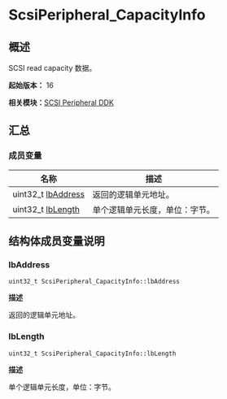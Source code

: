 # ScsiPeripheral_CapacityInfo


## 概述

SCSI read capacity 数据。

**起始版本：** 16

**相关模块：**[SCSI Peripheral DDK](_s_c_s_i.md)


## 汇总


### 成员变量

| 名称 | 描述 | 
| -------- | -------- |
| uint32_t [lbAddress](#lbaddress) | 返回的逻辑单元地址。 | 
| uint32_t [lbLength](#lblength) | 单个逻辑单元长度，单位：字节。 | 


## 结构体成员变量说明


### lbAddress

```
uint32_t ScsiPeripheral_CapacityInfo::lbAddress
```

**描述**

返回的逻辑单元地址。


### lbLength

```
uint32_t ScsiPeripheral_CapacityInfo::lbLength
```

**描述**

单个逻辑单元长度，单位：字节。
